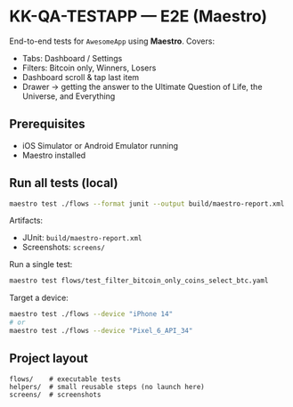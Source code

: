 # KK-QA-TESTAPP — E2E (Maestro)

End-to-end tests for `AwesomeApp` using **Maestro**. Covers:

- Tabs: Dashboard / Settings
- Filters: Bitcoin only, Winners, Losers
- Dashboard scroll & tap last item
- Drawer → getting the answer to the Ultimate Question of Life, the Universe, and Everything

## Prerequisites

- iOS Simulator or Android Emulator running
- Maestro installed

## Run all tests (local)

```bash
maestro test ./flows --format junit --output build/maestro-report.xml
```

Artifacts:

- JUnit: `build/maestro-report.xml`
- Screenshots: `screens/`

Run a single test:

```bash
maestro test flows/test_filter_bitcoin_only_coins_select_btc.yaml
```

Target a device:

```bash
maestro test ./flows --device "iPhone 14"
# or
maestro test ./flows --device "Pixel_6_API_34"
```

## Project layout

```
flows/    # executable tests
helpers/  # small reusable steps (no launch here)
screens/  # screenshots
```
